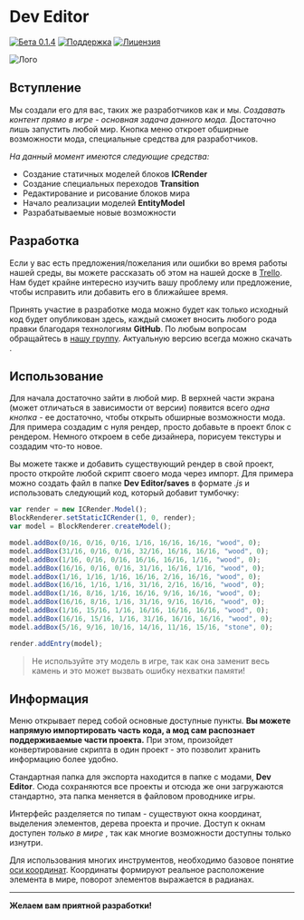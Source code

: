 # Dev Editor
[![Бета 0.1.4](https://img.shields.io/badge/version-0.1.4-green.svg)](https://vk.com/wall-168765348_66)
[![Поддержка](https://img.shields.io/github/repo-size/maxfeed/dev-editor)](https://vk.com/nteditor)
[![Лицензия](https://img.shields.io/:license-apache-blue.svg)](http://www.apache.org/licenses/LICENSE-2.0.html)

![Лого](https://i.imgur.com/DBA28dI.png)

## Вступление

Мы создали его для вас, таких же разработчиков как и мы. _Создавать контент прямо в игре - основная задача данного мода._ Достаточно лишь запустить любой мир. Кнопка меню откроет обширные возможности мода, специальные средства для разработчиков.

_На данный момент имеются следующие средства:_ 
- Создание статичных моделей блоков **ICRender**
- Создание специальных переходов **Transition**
- Редактирование и рисование блоков мира
- Начало реализации моделей **EntityModel**
- Разрабатываемые новые возможности

## Разработка

Если у вас есть предложения/пожелания или ошибки во время работы нашей среды, вы можете рассказать об этом на нашей доске в [Trello](https://trello.com/b/wzYtpA3W/dev-editor). Нам будет крайне интересно изучить вашу проблему или предложение, чтобы исправить или добавить его в ближайшее время.

Принять участие в разработке мода можно будет как только исходный код будет опубликован здесь, каждый сможет вносить любого рода правки благодаря технологиям **GitHub**. По любым вопросам обращайтесь в [нашу группу](https://vk.me/nernar). Актуальную версию всегда можно скачать .

## Использование

Для начала достаточно зайти в любой мир. В верхней части экрана (может отличаться в зависимости от версии) появится всего _одна кнопка_ - ее достаточно, чтобы открыть обширные возможности мода. Для примера создадим с нуля рендер, просто добавьте в проект блок с рендером. Немного откроем в себе дизайнера, порисуем текстуры и создадим что-то новое.

Вы можете также и добавить существующий рендер в свой проект, просто откройте любой скрипт своего мода через импорт. Для примера можно создать файл в папке **Dev Editor/saves** в формате _.js_ и использовать следующий код, который добавит тумбочку:
```js
var render = new ICRender.Model(); 
BlockRenderer.setStaticICRender(1, 0, render); 
var model = BlockRenderer.createModel(); 

model.addBox(0/16, 0/16, 0/16, 1/16, 16/16, 16/16, "wood", 0);
model.addBox(31/16, 0/16, 0/16, 32/16, 16/16, 16/16, "wood", 0);
model.addBox(1/16, 0/16, 0/16, 16/16, 16/16, 1/16, "wood", 0);
model.addBox(16/16, 0/16, 0/16, 31/16, 16/16, 1/16, "wood", 0);
model.addBox(1/16, 1/16, 1/16, 16/16, 2/16, 16/16, "wood", 0);
model.addBox(16/16, 1/16, 1/16, 31/16, 2/16, 16/16, "wood", 0);
model.addBox(1/16, 8/16, 1/16, 16/16, 9/16, 16/16, "wood", 0);
model.addBox(16/16, 8/16, 1/16, 31/16, 9/16, 16/16, "wood", 0);
model.addBox(1/16, 15/16, 1/16, 16/16, 16/16, 16/16, "wood", 0);
model.addBox(16/16, 15/16, 1/16, 31/16, 16/16, 16/16, "wood", 0);
model.addBox(5/16, 9/16, 10/16, 14/16, 11/16, 15/16, "stone", 0);

render.addEntry(model);
```
> Не используйте эту модель в игре, так как она заменит весь камень и это может вызвать ошибку нехватки памяти!

## Информация

Меню открывает перед собой основные доступные пункты. **Вы можете напрямую импортировать часть кода, а мод сам распознает поддерживаемые части проекта.** При этом, произойдет конвертирование скрипта в один проект - это позволит хранить информацию более удобно.

Стандартная папка для экспорта находится в папке с модами, **Dev Editor**. Сюда сохраняются все проекты и отсюда же они загружаются стандартно, эта папка меняется в файловом проводнике игры.

Интерфейс разделяется по типам - существуют окна координат, выделения элементов, дерева проекта и прочие. Доступ к окнам доступен _только в мире_ , так как многие возможности доступны только изнутри.

Для использования многих инструментов, необходимо базовое понятие [оси координат](https://ru.m.wikipedia.org/wiki/%D0%A1%D0%B8%D1%81%D1%82%D0%B5%D0%BC%D0%B0_%D0%BA%D0%BE%D0%BE%D1%80%D0%B4%D0%B8%D0%BD%D0%B0%D1%82). Координаты формируют реальное расположение элемента в мире, поворот элементов выражается в радианах.

-------

**Желаем вам приятной разработки!**